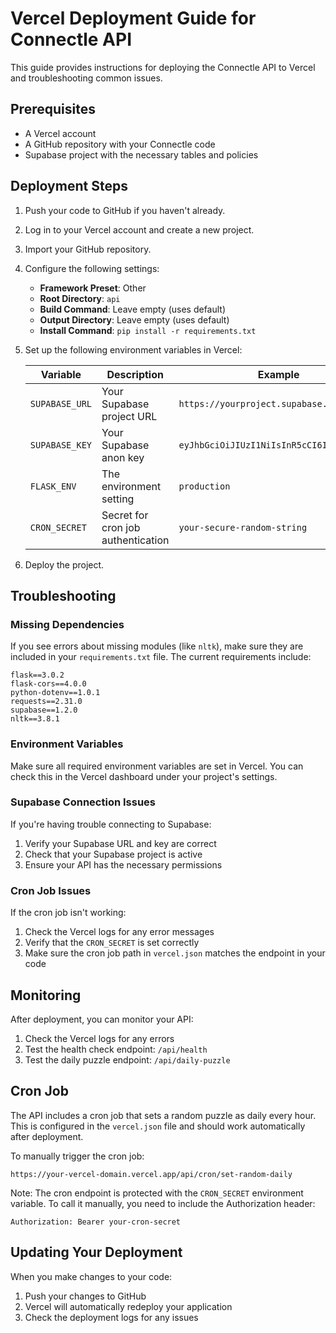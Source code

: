 # Vercel Deployment Guide for Connectle API

This guide provides instructions for deploying the Connectle API to Vercel and troubleshooting common issues.

## Prerequisites

- A Vercel account
- A GitHub repository with your Connectle code
- Supabase project with the necessary tables and policies

## Deployment Steps

1. Push your code to GitHub if you haven't already.

2. Log in to your Vercel account and create a new project.

3. Import your GitHub repository.

4. Configure the following settings:
   - **Framework Preset**: Other
   - **Root Directory**: `api`
   - **Build Command**: Leave empty (uses default)
   - **Output Directory**: Leave empty (uses default)
   - **Install Command**: `pip install -r requirements.txt`

5. Set up the following environment variables in Vercel:

   | Variable | Description | Example |
   |----------|-------------|---------|
   | `SUPABASE_URL` | Your Supabase project URL | `https://yourproject.supabase.co` |
   | `SUPABASE_KEY` | Your Supabase anon key | `eyJhbGciOiJIUzI1NiIsInR5cCI6IkpXVCJ9...` |
   | `FLASK_ENV` | The environment setting | `production` |
   | `CRON_SECRET` | Secret for cron job authentication | `your-secure-random-string` |

6. Deploy the project.

## Troubleshooting

### Missing Dependencies

If you see errors about missing modules (like `nltk`), make sure they are included in your `requirements.txt` file. The current requirements include:

```
flask==3.0.2
flask-cors==4.0.0
python-dotenv==1.0.1
requests==2.31.0
supabase==1.2.0
nltk==3.8.1
```

### Environment Variables

Make sure all required environment variables are set in Vercel. You can check this in the Vercel dashboard under your project's settings.

### Supabase Connection Issues

If you're having trouble connecting to Supabase:

1. Verify your Supabase URL and key are correct
2. Check that your Supabase project is active
3. Ensure your API has the necessary permissions

### Cron Job Issues

If the cron job isn't working:

1. Check the Vercel logs for any error messages
2. Verify that the `CRON_SECRET` is set correctly
3. Make sure the cron job path in `vercel.json` matches the endpoint in your code

## Monitoring

After deployment, you can monitor your API:

1. Check the Vercel logs for any errors
2. Test the health check endpoint: `/api/health`
3. Test the daily puzzle endpoint: `/api/daily-puzzle`

## Cron Job

The API includes a cron job that sets a random puzzle as daily every hour. This is configured in the `vercel.json` file and should work automatically after deployment.

To manually trigger the cron job:
```
https://your-vercel-domain.vercel.app/api/cron/set-random-daily
```

Note: The cron endpoint is protected with the `CRON_SECRET` environment variable. To call it manually, you need to include the Authorization header:
```
Authorization: Bearer your-cron-secret
```

## Updating Your Deployment

When you make changes to your code:

1. Push your changes to GitHub
2. Vercel will automatically redeploy your application
3. Check the deployment logs for any issues

